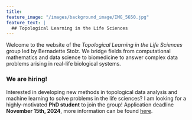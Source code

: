 ```yaml
---
title:
feature_image: "/images/background_image/IMG_5650.jpg"
feature_text: |
  ## Topological Learning in the Life Sciences
---
```

Welcome to the website of the *Topological Learning in the Life Sciences* group led by Bernadette Stolz. We bridge fields from computational mathematics and data science to biomedicine to answer complex data problems arising in real-life biological systems.



### We are hiring!

Interested in developing new methods in topological data analysis and machine learning to solve problems in the life sciences? I am looking for a highly-motivated **PhD student** to join the group! Application deadline **November 15th, 2024**, more information can be found [here](https://recruitingapp-5446.de.umantis.com/Vacancies/517/Description/2).

